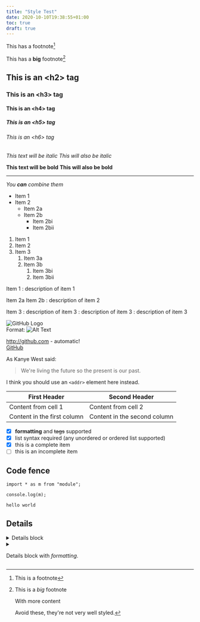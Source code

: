 ```yaml
---
title: "Style Test"
date: 2020-10-10T19:38:55+01:00
toc: true
draft: true
---
```


This has a footnote[^1]

This has a **big** footnote[^2]

## This is an &lt;h2&gt; tag
### This is an &lt;h3&gt; tag
#### This is an &lt;h4&gt; tag
##### This is an &lt;h5&gt; tag
###### This is an &lt;h6&gt; tag

*This text will be italic*
_This will also be italic_

**This text will be bold**
__This will also be bold__

---

_You **can** combine them_

* Item 1
* Item 2
  * Item 2a
  * Item 2b
    * Item 2bi
    * Item 2bii

1. Item 1
1. Item 2
1. Item 3
   1. Item 3a
   1. Item 3b
      1. Item 3bi
      1. Item 3bii

Item 1
: description of item 1

Item 2a
Item 2b
: description of item 2

Item 3
: description of item 3
: description of item 3
: description of item 3

![GitHub Logo](http://placekitten.com/200/300)  
Format: ![Alt Text](https://placekitten.com/g/200/300)

http://github.com - automatic!  
[GitHub](http://github.com)

As Kanye West said:

> We're living the future so
> the present is our past.

I think you should use an
`<addr>` element here instead.

First Header | Second Header
------------ | -------------
Content from cell 1 | Content from cell 2
Content in the first column | Content in the second column

- [x] **formatting** and <del>tags</del> supported
- [x] list syntax required (any unordered or ordered list supported)
- [x] this is a complete item
- [ ] this is an incomplete item

## Code fence

```tsx
import * as m from "module";

console.log(m);
```

```
hello world
```

## Details

<details>

<summary>Details block</summary>

Detailed content goes here.

</details>

<details>

<summary>

Details block with _formatting_.

</summary>

Detailed content goes here.

> More complexity

```
Code fence
```

</details>

[^1]: This is a footnote

[^2]: This is a *big* footnote

    With more content
    
    Avoid these, they're not very well styled.
